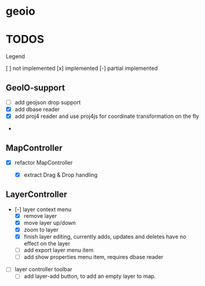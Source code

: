# geoio

# TODOS

Legend

[ ] not implemented
[x] implemented
[-] partial implemented

## GeoIO-support
- [ ] add geojson drop support
- [x] add dbase reader
- [x] add proj4 reader and use proj4js for coordinate transformation on the fly
- 

## MapController
- [x] refactor MapController
  - [x] extract Drag & Drop handling


## LayerController
- [-] layer context menu
  - [x] remove layer
  - [x] move layer up/down
  - [x] zoom to layer
  - [x] finish layer editing, currently adds, updates and deletes have no effect on the layer
  - [ ] add export layer menu item
  - [ ] add show properties menu item, requires dbase reader
- [ ] layer controller toolbar
  - [ ] add layer-add button, to add an empty layer to map.